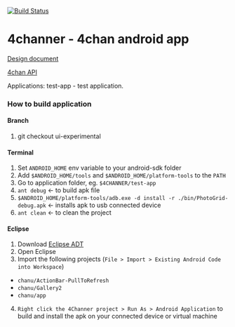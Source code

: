 [![Build Status](https://travis-ci.org/grzegorznittner/chanu.svg)](https://travis-ci.org/grzegorznittner/chanu)

4channer - 4chan android app
========

[Design document](https://docs.google.com/document/d/1hYCqC_53iYZ7e13pbmbQ3PTtUat7xwBiH4uzGpat-gM/edit#heading=h.jbxv5gqhprjt)

[4chan API](https://github.com/4chan/4chan-API)

Applications:
test-app - test application.

### How to build application
#### Branch
1.  git checkout ui-experimental

#### Terminal
1.  Set ```ANDROID_HOME``` env variable to your android-sdk folder
2.  Add ```$ANDROID_HOME/tools``` and ```$ANDROID_HOME/platform-tools``` to the ```PATH```
3.  Go to application folder, eg. ```$4CHANNER/test-app```
4.  ```ant debug```         <- to build apk file
5.  ```$ANDROID_HOME/platform-tools/adb.exe -d install -r ./bin/PhotoGrid-debug.apk```     <- installs apk to usb connected device
6.  ```ant clean```         <- to clean the project

#### Eclipse
1.  Download [Eclipse ADT](http://developer.android.com/sdk/index.html)
2.  Open Eclipse
3.  Import the following projects (```File > Import > Existing Android Code into Workspace```)
  - ```chanu/ActionBar-PullToRefresh```
  - ```chanu/Gallery2```
  - ```chanu/app```
4.  ```Right click the 4Channer project > Run As > Android Application``` to build and install the apk on your connected device or virtual machine
